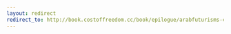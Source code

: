 ```yaml
---
layout: redirect
redirect_to: http://book.costoffreedom.cc/book/epilogue/arabfuturisms-conversation-a.html
---
```


